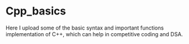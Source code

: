 # Cpp_basics
Here I upload some of the basic syntax and important functions implementation of C++, which can help in competitive coding and DSA.
